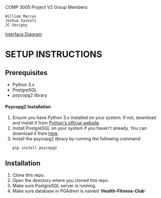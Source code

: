 COMP 3005
Project V2
Group Members:

    William Marcus
    Joshua Saikali
    JC Sevigny


[Interface Diagram](https://miro.com/app/board/uXjVKXHDFIM=/?share_link_id=498777083993)

# SETUP INSTRUCTIONS

## Prerequisites
- Python 3.x
- PostgreSQL
- psycopg2 library

#### Psycopg2 Installation
1. Ensure you have Python 3.x installed on your system. If not, download and install it from [Python's official website](https://www.python.org/downloads/).
2. Install PostgreSQL on your system if you haven't already. You can download it from [here](https://www.postgresql.org/download/).
3. Install the psycopg2 library by running the following command:
    ```
    pip install psycopg2
    ```
## Installation
1. Clone this repo.
2. Open the directory where you cloned this repo.
3. Make sure PostgreSQL server is running.
4. Make sure database in PGAdmin is named '**Health-Fitness-Club**'